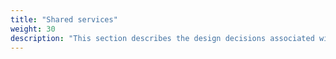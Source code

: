 ```yaml
---
title: "Shared services"
weight: 30
description: "This section describes the design decisions associated with shared services components such as Exchange Online, SharePoint Online, OneDrive for Business, and Microsoft Teams for system(s) built using ASD's Blueprint for Secure Cloud."
---
```

